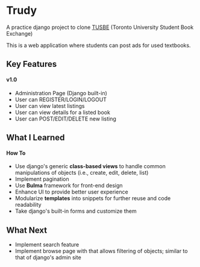 # Trudy

A practice django project to clone [TUSBE](http://tusbe.com/) (Toronto University Student Book Exchange)

This is a web application where students can post ads for used textbooks. 


## Key Features
#### v1.0
- Administration Page (Django built-in)
- User can REGISTER/LOGIN/LOGOUT
- User can view latest listings
- User can view details for a listed book
- User can POST/EDIT/DELETE new listing

## What I Learned
#### How To
- Use django's generic **class-based views** to handle common manipulations of objects (i.e., create, edit, delete, list)
- Implement pagination
- Use **Bulma** framework for front-end design
- Enhance UI to provide better user experience
- Modularize **templates** into snippets for further reuse and code readability
- Take django's built-in forms and customize them

## What Next
- Implement search feature
- Implement browse page with that allows filtering of objects; similar to that of django's admin site
